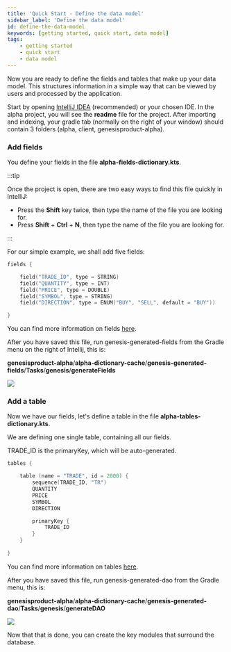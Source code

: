 ```yaml
---
title: 'Quick Start - Define the data model'
sidebar_label: 'Define the data model'
id: define-the-data-model
keywords: [getting started, quick start, data model]
tags:
    - getting started
    - quick start
    - data model
---
```


Now you are ready to define the fields and tables that make up your data model. This structures information in a simple way that can be viewed by users and processed by the application.

Start by opening [IntelliJ IDEA](https://www.jetbrains.com/idea/) (recommended) or your chosen IDE. In the alpha project, you will see the **readme** file for the project. After importing and indexing, your gradle tab (normally on the right of your window) should contain 3 folders (alpha, client, genesisproduct-alpha).

### Add fields
You define your fields in the file **alpha-fields-dictionary.kts**.



:::tip

Once the project is open, there are two easy ways to find this file quickly in IntelliJ:

- Press the **Shift** key twice, then type the name of the file you are looking for.
- Press **Shift** + **Ctrl** + **N**, then type the name of the file you are looking for.

:::


For our simple example, we shall add five fields:

```kotlin
fields {

    field("TRADE_ID", type = STRING)
    field("QUANTITY", type = INT)
    field("PRICE", type = DOUBLE)
    field("SYMBOL", type = STRING)
    field("DIRECTION", type = ENUM("BUY", "SELL", default = "BUY"))

}
```

You can find more information on fields [here](../../../database/fields-tables-views/fields/).

After you have saved this file, run genesis-generated-fields from the Gradle menu on the right of Intellij, this is:

 **genesisproduct-alpha**/**alpha-dictionary-cache**/**genesis-generated-fields**/**Tasks**/**genesis**/**generateFields**

![](/img/build-gradle-kts-fields.png)

### Add a table
Now we have our fields, let's define a table in the file **alpha-tables-dictionary.kts**.

We are defining one single table, containing all our fields.

TRADE_ID is the primaryKey, which will be auto-generated.

```kotlin
tables {

    table (name = "TRADE", id = 2000) {
        sequence(TRADE_ID, "TR")
        QUANTITY
        PRICE
        SYMBOL
        DIRECTION

        primaryKey {
            TRADE_ID
        }
    }
    
}
```

You can find more information on tables [here](../../../database/fields-tables-views/tables/).

After you have saved this file, run genesis-generated-dao from the Gradle menu, this is:

**genesisproduct-alpha**/**alpha-dictionary-cache**/**genesis-generated-dao**/**Tasks**/**genesis**/**generateDAO**

![](/img/build-gradle-kts-generated-dao.png)

Now that that is done, you can create the key modules that surround the database.

